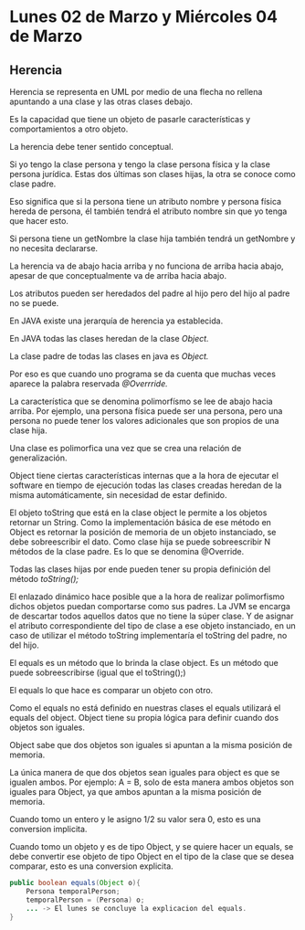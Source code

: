 
# Lunes 02 de Marzo y Miércoles 04 de Marzo 
## Herencia 

Herencia se representa en UML por medio de una flecha no rellena apuntando a una clase y las otras clases debajo. 

Es la capacidad que tiene un objeto de pasarle características y comportamientos a otro objeto.

La herencia debe tener sentido conceptual. 

Si yo tengo la clase persona y tengo la clase persona física y la clase persona jurídica. Estas dos últimas son clases hijas, la otra se conoce como clase padre. 

Eso significa que si la persona tiene un atributo nombre y persona física hereda de persona, él también tendrá el atributo nombre sin que yo tenga que hacer esto. 

Si persona tiene un getNombre la clase hija también tendrá un getNombre y no necesita declararse. 

La herencia va de abajo hacia arriba y no funciona de arriba hacia abajo, apesar de que conceptualmente va de arriba hacia abajo. 

Los atributos pueden ser heredados del padre al hijo pero del hijo al padre no se puede. 

En JAVA existe una jerarquía de herencia ya establecida. 

En JAVA todas las clases heredan de la clase *Object.* 

La clase padre de todas las clases en java es *Object.* 

Por eso es que cuando uno programa se da cuenta que muchas veces aparece la palabra reservada *@Overrride.* 

La característica que se denomina polimorfísmo se lee de abajo hacia arriba. Por ejemplo, una persona física puede ser una persona, pero una persona no puede 
tener los valores adicionales que son propios de una clase hija. 

Una clase es polimorfica una vez que se crea una relación de generalización. 

Object tiene ciertas características internas que a la hora de ejecutar el software en tiempo de ejecución todas las clases creadas heredan de la misma automáticamente, sin 
necesidad de estar definido. 

El objeto toString que está en la clase object le permite a los objetos retornar un String. Como la implementación básica de ese método en Object es retornar 
la posición de memoria de un objeto instanciado, se debe sobreescribir el dato. Como clase hija se puede sobreescribir N métodos de la clase padre. Es lo que se denomina 
@Override.

Todas las clases hijas por ende pueden tener su propia definición del método *toString();*

El enlazado dinámico hace posible que a la hora de realizar polimorfismo dichos objetos puedan comportarse como sus padres. La JVM se encarga de descartar todos aquellos datos que 
no tiene la súper clase. Y de asignar el atributo correspondiente del tipo de clase a ese objeto instanciado, en un caso de utilizar el método toString implementaría el toString 
del padre, no del hijo. 



El equals es un método que lo brinda la clase object. Es un método que puede sobreescribirse (igual que el toString();)

El equals lo que hace es comparar un objeto con otro. 

Como el equals no está definido en nuestras clases el equals utilizará el equals del object. Object tiene su propia lógica para definir cuando dos objetos son iguales. 

Object sabe que dos objetos son iguales si apuntan a la misma posición de memoria. 

La única manera de que dos objetos sean iguales para object es que se igualen ambos. Por ejemplo: A = B, solo de esta manera ambos objetos son iguales para Object, ya que
ambos apuntan a la misma posición de memoria. 

Cuando tomo un entero y le asigno 1/2 su valor sera 0, esto es una conversion implicita. 

Cuando tomo un objeto y es de tipo Object, y se quiere hacer un equals, se debe convertir ese objeto de tipo Object en el tipo de la clase que se desea comparar, esto es 
una conversion explicita.

```java
public boolean equals(Object o){
	Persona temporalPerson;
	temporalPerson = (Persona) o;
	... -> El lunes se concluye la explicacion del equals. 
}
```



